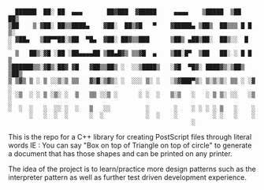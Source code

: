 ```

  ██████  ██░ ██  ▄▄▄       ██▓███  ▓█████     ▄▄▄▄    ▒█████  ▒██   ██▒
▒██    ▒ ▓██░ ██▒▒████▄    ▓██░  ██▒▓█   ▀    ▓█████▄ ▒██▒  ██▒▒▒ █ █ ▒░
░ ▓██▄   ▒██▀▀██░▒██  ▀█▄  ▓██░ ██▓▒▒███      ▒██▒ ▄██▒██░  ██▒░░  █   ░
  ▒   ██▒░▓█ ░██ ░██▄▄▄▄██ ▒██▄█▓▒ ▒▒▓█  ▄    ▒██░█▀  ▒██   ██░ ░ █ █ ▒ 
▒██████▒▒░▓█▒░██▓ ▓█   ▓██▒▒██▒ ░  ░░▒████▒   ░▓█  ▀█▓░ ████▓▒░▒██▒ ▒██▒
▒ ▒▓▒ ▒ ░ ▒ ░░▒░▒ ▒▒   ▓▒█░▒▓▒░ ░  ░░░ ▒░ ░   ░▒▓███▀▒░ ▒░▒░▒░ ▒▒ ░ ░▓ ░
░ ░▒  ░ ░ ▒ ░▒░ ░  ▒   ▒▒ ░░▒ ░      ░ ░  ░   ▒░▒   ░   ░ ▒ ▒░ ░░   ░▒ ░
░  ░  ░   ░  ░░ ░  ░   ▒   ░░          ░       ░    ░ ░ ░ ░ ▒   ░    ░  
      ░   ░  ░  ░      ░  ░            ░  ░    ░          ░ ░   ░    ░  
                                                    ░                   

```

This is the repo for a C++ library for creating PostScript files through literal words 
IE : You can say "Box on top of Triangle on top of circle" to generate a document that has those shapes and can be printed on any printer.

The idea of the project is to learn/practice more design patterns such as the interpreter pattern as well as further test driven development experience.
